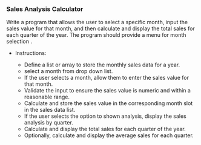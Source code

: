 ### Sales Analysis Calculator

Write a program that allows the user to select a specific month, input the sales value for that month, and then calculate and display the total sales for each quarter of the year. The program should provide a menu for month selection .

- Instructions:

  - Define a list or array to store the monthly sales data for a year.
  - select a month from drop down list.
  - If the user selects a month, allow them to enter the sales value for that month.
  - Validate the input to ensure the sales value is numeric and within a reasonable range.
  - Calculate and store the sales value in the corresponding month slot in the sales data list.
  - If the user selects the option to shown analysis, display the sales analysis by quarter.
  - Calculate and display the total sales for each quarter of the year.
  - Optionally, calculate and display the average sales for each quarter.
